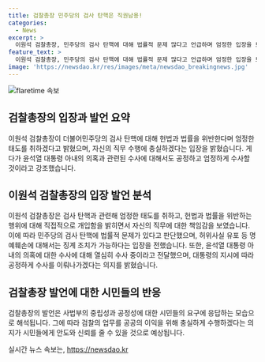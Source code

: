 ```yaml
---
title: 검찰총장 민주당의 검사 탄핵은 직권남용!
categories:
  - News
excerpt: >
  이원석 검찰총장, 민주당의 검사 탄핵에 대해 법률적 문제 많다고 언급하며 엄정한 입장을 보였습니다. 또한 퇴직 전까지 업무에 최선을 다하겠다고 강조하며 국정무엇보다도 검찰의 업무를 우선시하는 모습을 보였습니다. 또한 윤석열 대통령 아내 김건희 여사의 명품 백 수수 의혹 등에 대한 검찰의 수사가 충분히 이뤄진다고 언급하여 신뢰를 호소했습니다.
feature_text: >
  이원석 검찰총장, 민주당의 검사 탄핵에 대해 법률적 문제 많다고 언급하며 엄정한 입장을 보였습니다. 또한 퇴직 전까지 업무에 최선을 다하겠다고 강조하며 국정무엇보다도 검찰의 업무를 우선시하는 모습을 보였습니다. 또한 윤석열 대통령 아내 김건희 여사의 명품 백 수수 의혹 등에 대한 검찰의 수사가 충분히 이뤄진다고 언급하여 신뢰를 호소했습니다.
image: 'https://newsdao.kr/res/images/meta/newsdao_breakingnews.jpg'
---
```


<p><img src="https://newsdao.kr/res/images/meta/newsdao_breakingnews.jpg" alt="flaretime 속보" /></p>

<h2 data-ke-size="size26">검찰총장의 입장과 발언 요약</h2>

<p data-ke-size="size16">이원석 검찰총장이 더불어민주당의 검사 탄핵에 대해 헌법과 법률을 위반한다며 엄정한 태도를 취하겠다고 밝혔으며, 자신의 직무 수행에 충실하겠다는 입장을 밝혔습니다. 게다가 윤석열 대통령 아내의 의혹과 관련된 수사에 대해서도 공정하고 엄정하게 수사할 것이라고 강조했습니다.</p>

<h2 data-ke-size="size26">이원석 검찰총장의 입장 발언 분석</h2>

<p data-ke-size="size16">이원석 검찰총장은 검사 탄핵과 관련해 엄정한 태도를 취하고, 헌법과 법률을 위반하는 행위에 대해 직접적으로 개입함을 밝히면서 자신의 직무에 대한 책임감을 보였습니다. 이에 따라 민주당의 검사 탄핵에 법률적 문제가 있다고 판단했으며, 허위사실 유포 등 명예훼손에 대해서는 징계 조치가 가능하다는 입장을 전했습니다. 또한, 윤석열 대통령 아내의 의혹에 대한 수사에 대해 열심히 수사 중이라고 전달했으며, 대통령의 지시에 따라 공정하게 수사를 이뤄나가겠다는 의지를 밝혔습니다.</p>

<h2 data-ke-size="size26">검찰총장 발언에 대한 시민들의 반응</h2>

<p data-ke-size="size16">검찰총장의 발언은 사법부의 중립성과 공정성에 대한 시민들의 요구에 응답하는 모습으로 해석됩니다. 그에 따라 검찰의 업무를 공공의 이익을 위해 충실하게 수행하겠다는 의지가 시민들에게 안도와 신뢰를 줄 수 있을 것으로 예상됩니다.</p>
실시간 뉴스 속보는, <a href="https://newsdao.kr" rel="dofollow">https://newsdao.kr</a>



